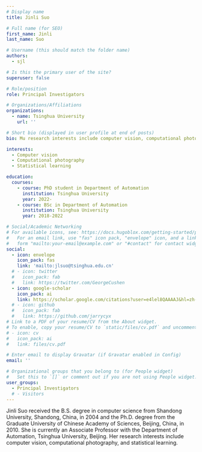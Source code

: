 ```yaml
---
# Display name
title: Jinli Suo

# Full name (for SEO)
first_name: Jinli
last_name: Suo

# Username (this should match the folder name)
authors:
  - sjl

# Is this the primary user of the site?
superuser: false

# Role/position
role: Principal Investigators

# Organizations/Affiliations
organizations:
  - name: Tsinghua University
    url: ''

# Short bio (displayed in user profile at end of posts)
bio: Mu research interests include computer vision, computational photography, and statistical learning.

interests:
  - Computer vision
  - Computational photography
  - Statistical learning

education:
  courses:
    - course: PhD student in Department of Automation
      institution: Tsinghua University
      year: 2022-
    - course: BSc in Department of Automation
      institution: Tsinghua University
      year: 2018-2022

# Social/Academic Networking
# For available icons, see: https://docs.hugoblox.com/getting-started/page-builder/#icons
#   For an email link, use "fas" icon pack, "envelope" icon, and a link in the
#   form "mailto:your-email@example.com" or "#contact" for contact widget.
social:
  - icon: envelope
    icon_pack: fas
    link: 'mailto:jlsuo@tsinghua.edu.cn'
  # - icon: twitter
  #   icon_pack: fab
  #   link: https://twitter.com/GeorgeCushen
  - icon: google-scholar
    icon_pack: ai
    link: https://scholar.google.com/citations?user=e4lel8QAAAAJ&hl=zh-CN
  # - icon: github
  #   icon_pack: fab
  #   link: https://github.com/jarrycyx
# Link to a PDF of your resume/CV from the About widget.
# To enable, copy your resume/CV to `static/files/cv.pdf` and uncomment the lines below.
# - icon: cv
#   icon_pack: ai
#   link: files/cv.pdf

# Enter email to display Gravatar (if Gravatar enabled in Config)
email: ''

# Organizational groups that you belong to (for People widget)
#   Set this to `[]` or comment out if you are not using People widget.
user_groups:
  - Principal Investigators
  # - Visitors
---
```


Jinli Suo received the B.S. degree in computer science from Shandong University, Shandong, China, in 2004 and the Ph.D. degree from the Graduate University of Chinese Academy of Sciences, Beijing, China, in 2010. She is currently an Associate Professor with the Department of Automation, Tsinghua University, Beijing. Her research interests include computer vision, computational photography, and statistical learning.
```

